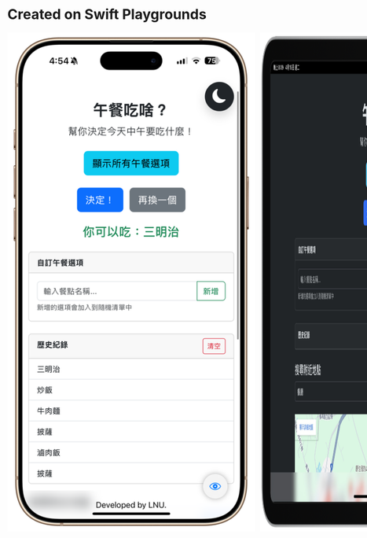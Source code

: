 # Created on Swift Playgrounds
<div style="display: flex; gap: 10px;">
  <img src="https://raw.githubusercontent.com/ian20040409/Lunch-webview-swift/refs/heads/main/IMG_0069_new.png" style="max-width: 100%; height: 30%;">
  <img src="https://raw.githubusercontent.com/ian20040409/Lunch-webview-swift/refs/heads/main/IMG_0034-landscape.png" style="max-width: 100%; height: auto;">
</div>
